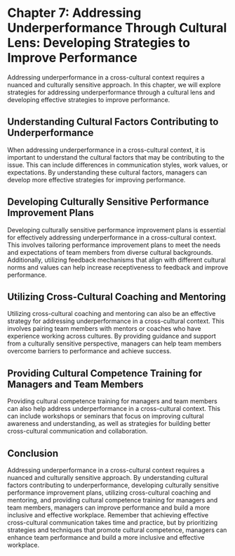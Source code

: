 Chapter 7: Addressing Underperformance Through Cultural Lens: Developing Strategies to Improve Performance
==========================================================================================================

Addressing underperformance in a cross-cultural context requires a nuanced and culturally sensitive approach. In this chapter, we will explore strategies for addressing underperformance through a cultural lens and developing effective strategies to improve performance.

Understanding Cultural Factors Contributing to Underperformance
---------------------------------------------------------------

When addressing underperformance in a cross-cultural context, it is important to understand the cultural factors that may be contributing to the issue. This can include differences in communication styles, work values, or expectations. By understanding these cultural factors, managers can develop more effective strategies for improving performance.

Developing Culturally Sensitive Performance Improvement Plans
-------------------------------------------------------------

Developing culturally sensitive performance improvement plans is essential for effectively addressing underperformance in a cross-cultural context. This involves tailoring performance improvement plans to meet the needs and expectations of team members from diverse cultural backgrounds. Additionally, utilizing feedback mechanisms that align with different cultural norms and values can help increase receptiveness to feedback and improve performance.

Utilizing Cross-Cultural Coaching and Mentoring
-----------------------------------------------

Utilizing cross-cultural coaching and mentoring can also be an effective strategy for addressing underperformance in a cross-cultural context. This involves pairing team members with mentors or coaches who have experience working across cultures. By providing guidance and support from a culturally sensitive perspective, managers can help team members overcome barriers to performance and achieve success.

Providing Cultural Competence Training for Managers and Team Members
--------------------------------------------------------------------

Providing cultural competence training for managers and team members can also help address underperformance in a cross-cultural context. This can include workshops or seminars that focus on improving cultural awareness and understanding, as well as strategies for building better cross-cultural communication and collaboration.

Conclusion
----------

Addressing underperformance in a cross-cultural context requires a nuanced and culturally sensitive approach. By understanding cultural factors contributing to underperformance, developing culturally sensitive performance improvement plans, utilizing cross-cultural coaching and mentoring, and providing cultural competence training for managers and team members, managers can improve performance and build a more inclusive and effective workplace. Remember that achieving effective cross-cultural communication takes time and practice, but by prioritizing strategies and techniques that promote cultural competence, managers can enhance team performance and build a more inclusive and effective workplace.
